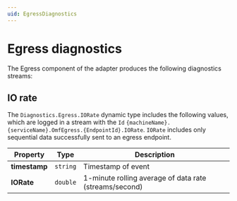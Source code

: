 ```yaml
---
uid: EgressDiagnostics
---
```


# Egress diagnostics

The Egress component of the adapter produces the following diagnostics streams:

## IO rate

The `Diagnostics.Egress.IORate` dynamic type includes the following values, which are logged in a stream with the `Id` `{machineName}.{serviceName}.OmfEgress.{EndpointId}.IORate`. `IORate` includes only sequential data successfully sent to an egress endpoint.

| Property  | Type   | Description                                            |
| --------- | ------ | -------------------------------------------------------|
|**timestamp** | `string` | Timestamp of event                                   |
| **IORate**  | `double` | 1-minute rolling average of data rate (streams/second)|
